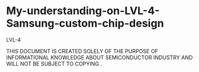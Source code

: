 # My-understanding-on-LVL-4-Samsung-custom-chip-design
LVL-4


THIS DOCUMENT IS CREATED SOLELY OF THE PURPOSE OF INFORMATIONAL KNOWLEDGE ABOUT SEMICONDUCTOR INDUSTRY AND WILL NOT BE SUBJECT TO COPYING .

